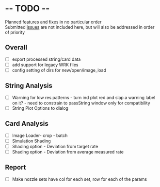 # -- TODO --
Planned features and fixes in no particular order\
Submitted [issues] are not included here, but will also be addressed in order of priority
## Overall
- [ ] export processed string/card data
- [ ] add support for legacy WRK files
- [ ] config setting of dirs for new/open/image_load
## String Analysis
- [ ] Warning for low res patterns - turn ind plot red and slap a warning label on it? - need to constrain to passString window only for compatibility
- [ ] String Plot Options to dialog
## Card Analysis
- [ ] Image Loader- crop - batch
- [ ] Simulation Shading
- [ ] Shading option - Deviation from target rate
- [ ] Shading option - Deviation from average measured rate
## Report
- [ ] Make nozzle sets have col for each set, row for each of the params

[issues]: https://github.com/gill14/AccuPatt/issues
